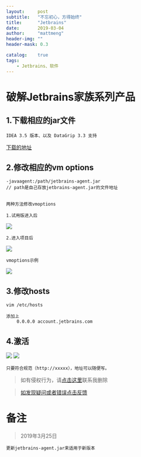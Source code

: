 ```yaml
---
layout:     post
subtitle:   "不忘初心，方得始终"
title:      "Jetbrains"
date:       2019-03-04
author:     "mattmeng"
header-img: ""
header-mask: 0.3

catalog:    true
tags:
    - Jetbrains、软件
---
```

# 破解Jetbrains家族系列产品

## 1.下载相应的jar文件

    IDEA 3.5 版本、以及 DataGrip 3.3 支持

[下载的地址](https://dpq123456-1256164122.cos.ap-beijing.myqcloud.com/software/jetbrains-agent.jar)


## 2.修改相应的vm options

    -javaagent:/path/jetbrains-agent.jar
    // path是自己存放jetbrains-agent.jar的文件地址


    两种方法修改vmoptions

    1.试用版进入后

<img src='https://dpq123456-1256164122.cos.ap-beijing.myqcloud.com/software/picture/JetBrains%20%E4%BF%AE%E6%94%B9VM%20Options%E6%96%87%E4%BB%B6'/>

    2.进入项目后

<img src='https://dpq123456-1256164122.cos.ap-beijing.myqcloud.com/software/picture/JetBrains%20%E4%BF%AE%E6%94%B9VM%20Options%E6%96%87%E4%BB%B602'/>

    vmoptions示例
    
<img src='https://dpq123456-1256164122.cos.ap-beijing.myqcloud.com/software/picture/vm%20options%E7%A4%BA%E4%BE%8B%E5%9B%BE'/>

## 3.修改hosts

    vim /etc/hosts

    添加上
        0.0.0.0 account.jetbrains.com

## 4.激活

<img src='https://dpq123456-1256164122.cos.ap-beijing.myqcloud.com/software/picture/Manage%20License%E7%A4%BA%E4%BE%8B%E5%9B%BE'/>
<img src='https://dpq123456-1256164122.cos.ap-beijing.myqcloud.com/software/picture/License%20Server'/>

    只要符合规范（http://xxxxx），地址可以随便写。

>如有侵权行为，请[点击这里](https://github.com/mattmengCooper/jekyll_blog/issues)联系我删除

>[如发现疑问或者错误点击反馈](https://github.com/mattmengCooper/jekyll_blog/issues)

# 备注

>2019年3月25日
    
    更新jetbrains-agent.jar来适用于新版本
